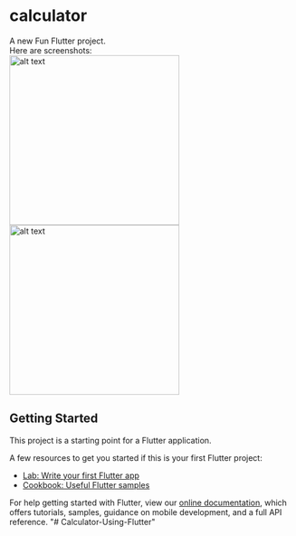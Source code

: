 # calculator

A new Fun Flutter project.
<br>
Here are screenshots:
<br>
<img src="https://user-images.githubusercontent.com/46238989/154849416-e1bb2b78-e49b-4b81-9670-6b973570f57c.jpg" alt="alt text" width="300">
<img src="https://user-images.githubusercontent.com/46238989/154849417-14674dde-7c7e-44f6-8e1c-3878a8f55955.jpg" alt="alt text" width="300">

## Getting Started

This project is a starting point for a Flutter application.

A few resources to get you started if this is your first Flutter project:

- [Lab: Write your first Flutter app](https://flutter.dev/docs/get-started/codelab)
- [Cookbook: Useful Flutter samples](https://flutter.dev/docs/cookbook)

For help getting started with Flutter, view our
[online documentation](https://flutter.dev/docs), which offers tutorials,
samples, guidance on mobile development, and a full API reference.
"# Calculator-Using-Flutter" 

